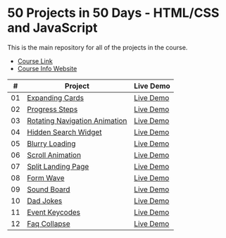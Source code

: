 # 50 Projects in 50 Days - HTML/CSS and JavaScript

This is the main repository for all of the projects in the course.

-   [Course Link](https://www.udemy.com/course/50-projects-50-days)
-   [Course Info Website](https://50projects50days.com)

|  #  | Project                                                                                                                     | Live Demo                                                                         |
| :-: | --------------------------------------------------------------------------------------------------------------------------- | --------------------------------------------------------------------------------- |
| 01  | [Expanding Cards](https://github.com/xhoang0509/50projects50days/tree/master/01.expanding-cards)                             | [Live Demo](https://xhoang0509.github.io/50projects50days/01.expanding-cards/)               |
| 02  | [Progress Steps](https://github.com/xhoang0509/50projects50days/tree/master/02.progress-steps)                               | [Live Demo](https://xhoang0509.github.io/50projects50days/02.progress-steps/)                |
| 03  | [Rotating Navigation Animation](https://github.com/xhoang0509/50projects50days/tree/master/03.rotating-nav-animation)                       | [Live Demo](https://xhoang0509.github.io/50projects50days/03.rotating-nav-animation/index.html) |
| 04  | [Hidden Search Widget](https://github.com/xhoang0509/50projects50days/tree/master/04.hidden-search)                          | [Live Demo](https://xhoang0509.github.io/50projects50days/04.hidden-search/)          |
| 05  | [Blurry Loading](https://github.com/xhoang0509/50projects50days/tree/master/05.blurry-loading)                               | [Live Demo](https://xhoang0509.github.io/50projects50days/05.blurry-loading/)                |
| 06  | [Scroll Animation](https://github.com/xhoang0509/50projects50days/tree/master/06.scroll-animation)                           | [Live Demo](https://xhoang0509.github.io/50projects50days/06.scroll-animation/index.html)              |
| 07  | [Split Landing Page](https://github.com/xhoang0509/50projects50days/tree/master/07.split-landing-page)                       | [Live Demo](https://xhoang0509.github.io/50projects50days/07.split-landing-page/)            |
| 08  | [Form Wave](https://github.com/xhoang0509/50projects50days/tree/master/08.form-input-wave)                                         | [Live Demo](https://xhoang0509.github.io/50projects50days/08.form-wave/)                     |
| 09  | [Sound Board](https://github.com/xhoang0509/50projects50days/tree/master/09.sound-board)                                     | [Live Demo](https://xhoang0509.github.io/50projects50days/09.sound-board/)                   |
| 10  | [Dad Jokes](https://github.com/xhoang0509/50projects50days/tree/master/10.dad-jokes)                                         | [Live Demo](https://xhoang0509.github.io/50projects50days/10.dad-jokes/)                     |
| 11  | [Event Keycodes](https://github.com/xhoang0509/50projects50days/tree/master/11.event-keycodes)                               | [Live Demo](https://xhoang0509.github.io/50projects50days/11.event-keycodes/)                |
| 12  | [Faq Collapse](https://github.com/xhoang0509/50projects50days/tree/master/12.faq-collapse)                                   | [Live Demo](https://xhoang0509.github.io/50projects50days/12.faq-collapse/)                  |